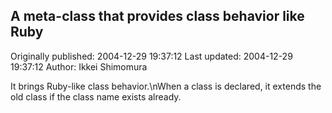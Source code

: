 ## A meta-class that provides class behavior like Ruby 
Originally published: 2004-12-29 19:37:12 
Last updated: 2004-12-29 19:37:12 
Author: Ikkei Shimomura 
 
It brings Ruby-like class behavior.\nWhen a class is declared, it extends the old class if the class name exists already.